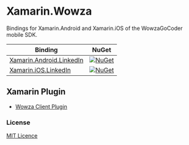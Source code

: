 Xamarin.Wowza
===================

Bindings for Xamarin.Android and Xamarin.iOS of the WowzaGoCoder mobile SDK.

| Binding                                     | NuGet                                     |
|---------------------------------------------|-------------------------------------------|
| [Xamarin.Android.LinkedIn](WowzaDroidSDK) | [![NuGet](https://img.shields.io/nuget/v/Xamarin.Android.Wowza.svg?label=NuGet)](https://www.nuget.org/packages/Xamarin.Android.Wowza/) |
| [Xamarin.iOS.LinkedIn](WowzaIOSSDK)         | [![NuGet](https://img.shields.io/nuget/v/Xamarin.iOS.Wowza.svg?label=NuGet)](https://www.nuget.org/packages/Xamarin.iOS.Wowza/)         |

## Xamarin Plugin
- [Wowza Client Plugin](https://github.com/CrossGeeks/WowzaClientPlugin)

### License
[MIT Licence](LICENSE) 

